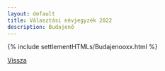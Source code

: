 ```yaml
---
layout: default
title: Választási névjegyzék 2022
description: Budajenő
---
```


{% include settlementHTMLs/Budajenooxx.html %}

[Vissza](./)